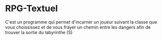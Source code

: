 # RPG-Textuel
C'est un programme qui permet d'incarner un joueur suivant la classe que vous choississez et de vous frayer un chemin entre les dangers afin de trouver la sortie du labyrinthe (S) 
